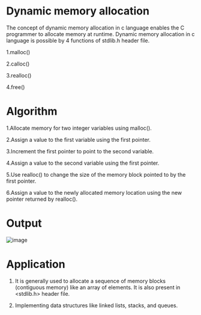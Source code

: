 # Dynamic memory allocation

The concept of dynamic memory allocation in c language enables the C programmer to allocate memory at runtime. Dynamic memory allocation in c language is possible by 4 functions of stdlib.h header file.

1.malloc()

2.calloc()

3.realloc()

4.free()

# Algorithm

1.Allocate memory for two integer variables using malloc().

2.Assign a value to the first variable using the first pointer.

3.Increment the first pointer to point to the second variable.

4.Assign a value to the second variable using the first pointer.

5.Use realloc() to change the size of the memory block pointed to by the first pointer.

6.Assign a value to the newly allocated memory location using the new pointer returned by realloc().

# Output

![image](https://user-images.githubusercontent.com/70435939/234365289-a6297a42-73c6-49fb-b911-ca9b5c72b4d5.png)

# Application
1. It is generally used to allocate a sequence of memory blocks (contiguous memory) like an array of elements. It is also present in <stdlib.h> header file.

2. Implementing data structures like linked lists, stacks, and queues.
